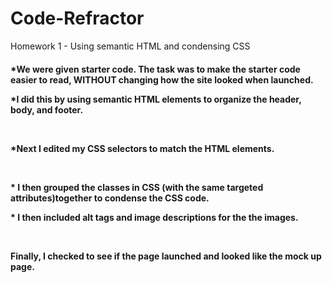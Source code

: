 # Code-Refractor
Homework 1 - Using semantic HTML and condensing CSS
<h4> *We were given starter code. The task was to make the starter code easier to read, WITHOUT changing how the site looked when launched. 
<br>
<p>*I did this by using semantic HTML elements to organize the header, body, and footer. </p>
<br>
<p>*Next I edited my CSS selectors to match the HTML elements.</p>
<br>
<p>* I then grouped the classes in CSS (with the same targeted attributes)together to condense the CSS code.
<br>
<p>* I then included alt tags and image descriptions for the the images.</p>
<br>
<p>Finally, I checked to see if the page launched and looked like the mock up page.</h4>